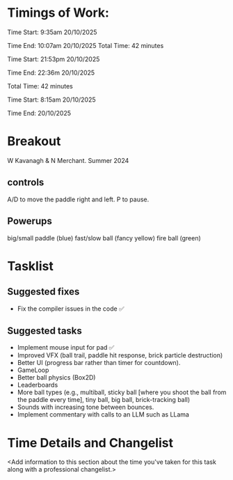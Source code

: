 # Timings of Work:

Time Start: 9:35am 20/10/2025

Time End: 10:07am 20/10/2025
Total Time: 42 minutes



Time Start: 21:53pm 20/10/2025

Time End: 22:36m 20/10/2025

Total Time: 42 minutes



Time Start: 8:15am 20/10/2025

Time End:  20/10/2025



# Breakout

W Kavanagh \& N Merchant. Summer 2024

## controls

A/D to move the paddle right and left.
P to pause.

## Powerups

big/small paddle (blue)
fast/slow ball (fancy yellow)
fire ball (green)

# Tasklist

## Suggested fixes

* Fix the compiler issues in the code ✅

## Suggested tasks

* Implement mouse input for pad ✅
* Improved VFX (ball trail, paddle hit response, brick particle destruction)
* Better UI (progress bar rather than timer for countdown).
* GameLoop
* Better ball physics (Box2D)
* Leaderboards
* More ball types (e.g., multiball, sticky ball \[where you shoot the ball from the paddle every time], tiny ball, big ball, brick-tracking ball)
* Sounds with increasing tone between bounces. 
* Implement commentary with calls to an LLM such as LLama

# Time Details and Changelist

<Add information to this section about the time you've taken for this task along with a professional changelist.>

